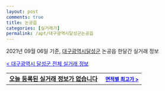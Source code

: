 ```yaml
---
layout: post
comments: true
title: 논공읍
categories: [실거래가]
permalink: /apt/대구광역시달성군논공읍
---
```


2021년 09월 06일 기준, <a href="/apt/대구광역시달성군">대구광역시달성군</a> 논공읍 한달간 실거래 정보

<a style="color: blue;" href="/apt/대구광역시달성군">< 대구광역시 달성군 전체 실거래 정보</a>
<!---- start ---->
<table>
  <tr>
    <td colspan="4" style="font-weight: bold;"><a href="/apt/대구광역시달성군논공읍{name_without_space}">오늘 등록된 실거래 정보가 없습니다</a> &nbsp;&nbsp;&nbsp; <a style="color: blue; font-size: smaller;" href="/apt/대구광역시달성군논공읍{name_without_space}">면적별 최고가 ></a></td>
  </tr>
    
</table>
<!---- end ---->
    